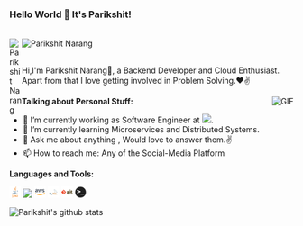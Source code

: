 ### Hello World 👋 It's Parikshit!

<br/>


<a href="https://www.linkedin.com/in/parikshit-narang/">
<img align="left" alt="Parikshit Narang" width="22px" src="https://cdn.jsdelivr.net/npm/simple-icons@v3/icons/linkedin.svg" />
</a>
<a href="https://leetcode.com/parikshit3097/">
  <img align="left" alt="Parikshit Narang" src="https://img.shields.io/badge/-LeetCode-FFA116?style=for-the-badge&logo=LeetCode&logoColor=black" />
</a>
<br />

<br />

Hi,I'm Parikshit Narang🙌, a Backend Developer and Cloud Enthusiast. Apart from that I love getting involved in Problem Solving.❤✌


<img align="right" alt="GIF" src="https://media.giphy.com/media/USV0ym3bVWQJJmNu3N/giphy.gif" />


**Talking about Personal Stuff:**

- 🔭 I’m currently working as Software Engineer at <img width="22px" src="https://logowik.com/content/uploads/images/epsilon7477.jpg" />.
- 🌱 I’m currently learning Microservices and Distributed Systems.
- 💬 Ask me about anything , Would love to answer them.✌
- 📫 How to reach me: Any of the Social-Media Platform 

**Languages and Tools:**


<code><img height="20" src="https://raw.githubusercontent.com/github/explore/80688e429a7d4ef2fca1e82350fe8e3517d3494d/topics/java/java.png"></code>
<code><img height="20" src="https://img.shields.io/badge/Spring_Boot-F2F4F9?style=for-the-badge&logo=spring-boot"></code>
<code><img height="20" src="https://raw.githubusercontent.com/github/explore/80688e429a7d4ef2fca1e82350fe8e3517d3494d/topics/aws/aws.png"></code>
<code><img height="20" src="https://raw.githubusercontent.com/github/explore/80688e429a7d4ef2fca1e82350fe8e3517d3494d/topics/mysql/mysql.png"></code>
<code><img height="20" src="https://raw.githubusercontent.com/github/explore/80688e429a7d4ef2fca1e82350fe8e3517d3494d/topics/git/git.png"></code>
<code><img height="20" src="https://raw.githubusercontent.com/github/explore/80688e429a7d4ef2fca1e82350fe8e3517d3494d/topics/terminal/terminal.png"></code>

![Parikshit's github stats](https://github-readme-stats.vercel.app/api?username=parikshit97&show_icons=true&hide_border=true)
